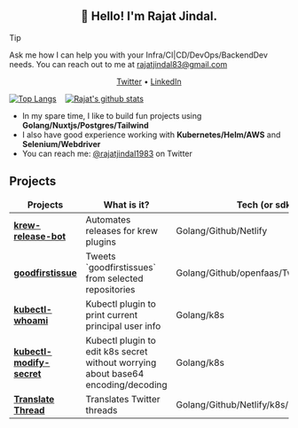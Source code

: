 
<h2 align="center">👋 Hello! I'm Rajat Jindal.</h2>

> [!TIP]  
> Ask me how I can help you with your Infra/CI|CD/DevOps/BackendDev needs. You can reach out to me at rajatjindal83@gmail.com

<p align="center">
  <a href="https://twitter.com/rajatjindal1983">Twitter</a> •
  <a href="https://www.linkedin.com/in/rajatjindal83/">LinkedIn</a>
</p>

[![Top Langs](https://github-readme-stats.vercel.app/api/top-langs/?username=rajatjindal&hide=perl)](https://github.com/rajatjindal)&nbsp;&nbsp;&nbsp;
[![Rajat's github stats](https://github-readme-stats.vercel.app/api?username=rajatjindal&count_private=true&show_icons=true)](https://github.com/rajatjindal)



- In my spare time, I like to build fun projects using **Golang/Nuxtjs/Postgres/Tailwind**
- I also have good experience working with **Kubernetes/Helm/AWS** and **Selenium/Webdriver**
- You can reach me: [@rajatjindal1983](https://twitter.com/rajatjindal1983) on Twitter


<h2>Projects</h3>
<table>
  <thead align="center">
    <tr border: none;>
      <td><b>Projects</b></td>
      <td><b>What is it?</b></td>
      <td><b>Tech (or sdk)</b></td>
    </tr>
  </thead>
  <tbody>
    <tr>
      <td><a href="https://github.com/rajatjindal/krew-release-bot"><b>krew-release-bot</b></a></td>
      <td>Automates releases for krew plugins</td>
      <td>Golang/Github/Netlify</td>
    </tr>
    <tr>
      <td><a href="https://github.com/rajatjindal/goodfirstissue"><b>goodfirstissue</b></a></td>
      <td>Tweets `goodfirstissues` from selected repositories</td>
      <td>Golang/Github/openfaas/Twitter</td>
    </tr>
    <tr>
      <td><a href="https://github.com/rajatjindal/kubectl-whoami"><b>kubectl-whoami</b></a></td>
      <td>Kubectl plugin to print current principal user info</td>
      <td>Golang/k8s</td>
    </tr>
    <tr>
      <td><a href="https://github.com/rajatjindal/kubectl-modify-secret"><b>kubectl-modify-secret</b></a></td>
      <td>Kubectl plugin to edit k8s secret without worrying about base64 encoding/decoding</td>
      <td>Golang/k8s</td>
    </tr>
    <tr>
      <td><a href="https://translatethread.com"><b>Translate Thread</b></a></td>
      <td>Translates Twitter threads</td>
      <td>Golang/Github/Netlify/k8s/Postgres/Nuxtjs</td>
    </tr>
  </tbody>
</table>
